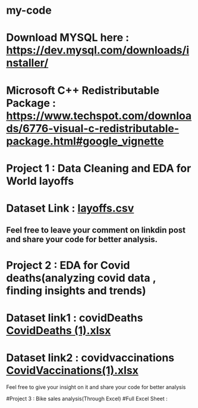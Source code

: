 # my-code
# Download MYSQL here : https://dev.mysql.com/downloads/installer/
# Microsoft C++ Redistributable Package : https://www.techspot.com/downloads/6776-visual-c-redistributable-package.html#google_vignette
# Project 1 : Data Cleaning and EDA for World layoffs
# Dataset Link : [layoffs.csv](https://github.com/user-attachments/files/19112221/layoffs.csv)
Feel free to leave your comment on linkdin post and share your code for better analysis.
-------------------------------------------------------------------------------------------------------------------------------------------------------------------------------
# Project 2 : EDA for Covid deaths(analyzing covid data , finding insights and trends)
# Dataset link1 : covidDeaths [CovidDeaths (1).xlsx](https://github.com/user-attachments/files/19148332/CovidDeaths.1.xlsx)
# Dataset link2 : covidvaccinations [CovidVaccinations(1).xlsx](https://github.com/user-attachments/files/19148334/CovidVaccinations.1.xlsx)
Feel free to give your insight on it and share your code for better analysis

#Project 3 : Bike sales analysis(Through Excel)
#Full Excel Sheet : 
